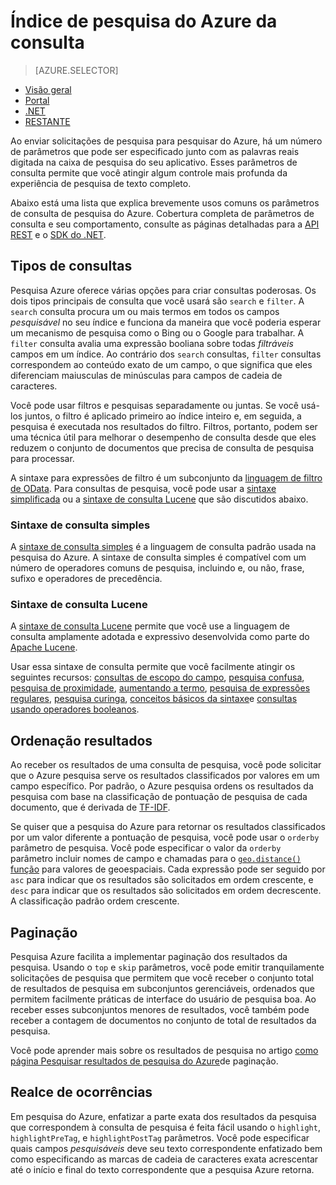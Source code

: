 <properties
    pageTitle="Índice de pesquisa Azure da consulta | Microsoft Azure | Serviço de pesquisa de nuvem hospedado"
    description="Criar uma consulta de pesquisa na pesquisa Azure e use os parâmetros de pesquisa para filtrar e classificar resultados de pesquisa."
    services="search"
    manager="jhubbard"
    documentationCenter=""
    authors="ashmaka"
/>

<tags
    ms.service="search"
    ms.devlang="na"
    ms.workload="search"
    ms.topic="get-started-article"
    ms.tgt_pltfrm="na"
    ms.date="08/29/2016"
    ms.author="ashmaka"/>

# <a name="query-your-azure-search-index"></a>Índice de pesquisa do Azure da consulta
> [AZURE.SELECTOR]
- [Visão geral](search-query-overview.md)
- [Portal](search-explorer.md)
- [.NET](search-query-dotnet.md)
- [RESTANTE](search-query-rest-api.md)

Ao enviar solicitações de pesquisa para pesquisar do Azure, há um número de parâmetros que pode ser especificado junto com as palavras reais digitada na caixa de pesquisa do seu aplicativo. Esses parâmetros de consulta permite que você atingir algum controle mais profunda da experiência de pesquisa de texto completo.

Abaixo está uma lista que explica brevemente usos comuns os parâmetros de consulta de pesquisa do Azure. Cobertura completa de parâmetros de consulta e seu comportamento, consulte as páginas detalhadas para a [API REST](https://msdn.microsoft.com/library/azure/dn798927.aspx) e o [SDK do .NET](https://msdn.microsoft.com/library/azure/microsoft.azure.search.models.searchparameters_properties.aspx).

## <a name="types-of-queries"></a>Tipos de consultas

Pesquisa Azure oferece várias opções para criar consultas poderosas. Os dois tipos principais de consulta que você usará são `search` e `filter`. A `search` consulta procura um ou mais termos em todos os campos _pesquisável_ no seu índice e funciona da maneira que você poderia esperar um mecanismo de pesquisa como o Bing ou o Google para trabalhar. A `filter` consulta avalia uma expressão booliana sobre todas _filtráveis_ campos em um índice. Ao contrário dos `search` consultas, `filter` consultas correspondem ao conteúdo exato de um campo, o que significa que eles diferenciam maiusculas de minúsculas para campos de cadeia de caracteres.

Você pode usar filtros e pesquisas separadamente ou juntas. Se você usá-los juntos, o filtro é aplicado primeiro ao índice inteiro e, em seguida, a pesquisa é executada nos resultados do filtro. Filtros, portanto, podem ser uma técnica útil para melhorar o desempenho de consulta desde que eles reduzem o conjunto de documentos que precisa de consulta de pesquisa para processar.

A sintaxe para expressões de filtro é um subconjunto da [linguagem de filtro de OData](https://msdn.microsoft.com/library/azure/dn798921.aspx). Para consultas de pesquisa, você pode usar a [sintaxe simplificada](https://msdn.microsoft.com/library/azure/dn798920.aspx) ou a [sintaxe de consulta Lucene](https://msdn.microsoft.com/library/azure/mt589323.aspx) que são discutidos abaixo.

### <a name="simple-query-syntax"></a>Sintaxe de consulta simples
A [sintaxe de consulta simples](https://msdn.microsoft.com/library/azure/dn798920.aspx) é a linguagem de consulta padrão usada na pesquisa do Azure. A sintaxe de consulta simples é compatível com um número de operadores comuns de pesquisa, incluindo e, ou não, frase, sufixo e operadores de precedência.

### <a name="lucene-query-syntax"></a>Sintaxe de consulta Lucene
A [sintaxe de consulta Lucene](https://msdn.microsoft.com/library/azure/mt589323.aspx) permite que você use a linguagem de consulta amplamente adotada e expressivo desenvolvida como parte do [Apache Lucene](https://lucene.apache.org/core/4_10_2/queryparser/org/apache/lucene/queryparser/classic/package-summary.html).

Usar essa sintaxe de consulta permite que você facilmente atingir os seguintes recursos: [consultas de escopo do campo](https://msdn.microsoft.com/library/azure/mt589323.aspx#bkmk_fields), [pesquisa confusa](https://msdn.microsoft.com/library/azure/mt589323.aspx#bkmk_fuzzy), [pesquisa de proximidade](https://msdn.microsoft.com/library/azure/mt589323.aspx#bkmk_proximity), [aumentando a termo](https://msdn.microsoft.com/library/azure/mt589323.aspx#bkmk_termboost), [pesquisa de expressões regulares](https://msdn.microsoft.com/library/azure/mt589323.aspx#bkmk_regex), [pesquisa curinga](https://msdn.microsoft.com/library/azure/mt589323.aspx#bkmk_wildcard), [conceitos básicos da sintaxe](https://msdn.microsoft.com/library/azure/mt589323.aspx#bkmk_syntax)e [consultas usando operadores booleanos](https://msdn.microsoft.com/library/azure/mt589323.aspx#bkmk_boolean).



## <a name="ordering-results"></a>Ordenação resultados
Ao receber os resultados de uma consulta de pesquisa, você pode solicitar que o Azure pesquisa serve os resultados classificados por valores em um campo específico. Por padrão, o Azure pesquisa ordens os resultados da pesquisa com base na classificação de pontuação de pesquisa de cada documento, que é derivada de [TF-IDF](https://en.wikipedia.org/wiki/Tf%E2%80%93idf).

Se quiser que a pesquisa do Azure para retornar os resultados classificados por um valor diferente a pontuação de pesquisa, você pode usar o `orderby` parâmetro de pesquisa. Você pode especificar o valor da `orderby` parâmetro incluir nomes de campo e chamadas para o [ `geo.distance()` função](https://msdn.microsoft.com/library/azure/dn798921.aspx) para valores de geoespaciais. Cada expressão pode ser seguido por `asc` para indicar que os resultados são solicitados em ordem crescente, e `desc` para indicar que os resultados são solicitados em ordem decrescente. A classificação padrão ordem crescente.

## <a name="paging"></a>Paginação
Pesquisa Azure facilita a implementar paginação dos resultados da pesquisa. Usando o `top` e `skip` parâmetros, você pode emitir tranquilamente solicitações de pesquisa que permitem que você receber o conjunto total de resultados de pesquisa em subconjuntos gerenciáveis, ordenados que permitem facilmente práticas de interface do usuário de pesquisa boa. Ao receber esses subconjuntos menores de resultados, você também pode receber a contagem de documentos no conjunto de total de resultados da pesquisa.

Você pode aprender mais sobre os resultados de pesquisa no artigo [como página Pesquisar resultados de pesquisa do Azure](search-pagination-page-layout.md)de paginação.


## <a name="hit-highlighting"></a>Realce de ocorrências
Em pesquisa do Azure, enfatizar a parte exata dos resultados da pesquisa que correspondem à consulta de pesquisa é feita fácil usando o `highlight`, `highlightPreTag`, e `highlightPostTag` parâmetros. Você pode especificar quais campos _pesquisáveis_ deve seu texto correspondente enfatizado bem como especificando as marcas de cadeia de caracteres exata acrescentar até o início e final do texto correspondente que a pesquisa Azure retorna.
